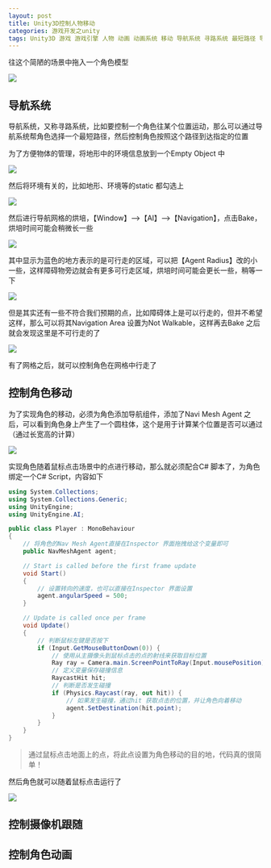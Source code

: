 ```yaml
---
layout: post
title: Unity3D控制人物移动
categories: 游戏开发之unity
tags: Unity3D 游戏 游戏引擎 人物 动画 动画系统 移动 导航系统 寻路系统 最短路径 导航网格 
---
```


往这个简陋的场景中拖入一个角色模型

![](../media/image/2019-06-01/05-01.gif)

## 导航系统

导航系统，又称寻路系统，比如要控制一个角色往某个位置运动，那么可以通过导航系统帮角色选择一个最短路径，然后控制角色按照这个路径到达指定的位置

为了方便物体的管理，将地形中的环境信息放到一个Empty Object 中

![](../media/image/2019-06-01/05-02.gif)

然后将环境有关的，比如地形、环境等的static 都勾选上

![](../media/image/2019-06-01/05-03.gif)

然后进行导航网格的烘培，【Window】-->【AI】-->【Navigation】，点击Bake，烘培时间可能会稍微长一些

![](../media/image/2019-06-01/05-04.gif)

其中显示为蓝色的地方表示的是可行走的区域，可以把【Agent Radius】改的小一些，这样障碍物旁边就会有更多可行走区域，烘培时间可能会更长一些，稍等一下

![](../media/image/2019-06-01/05-05.gif)

但是其实还有一些不符合我们预期的点，比如障碍体上是可以行走的，但并不希望这样，那么可以将其Navigation Area 设置为Not Walkable，这样再去Bake 之后就会发现这里是不可行走的了

![](../media/image/2019-06-01/05-06.gif)

有了网格之后，就可以控制角色在网格中行走了

## 控制角色移动

为了实现角色的移动，必须为角色添加导航组件，添加了Navi Mesh Agent 之后，可以看到角色身上产生了一个圆柱体，这个是用于计算某个位置是否可以通过（通过长宽高的计算）

![](../media/image/2019-06-01/05-07.gif)

实现角色随着鼠标点击场景中的点进行移动，那么就必须配合C# 脚本了，为角色绑定一个C# Script，内容如下

```c#
using System.Collections;
using System.Collections.Generic;
using UnityEngine;
using UnityEngine.AI;

public class Player : MonoBehaviour
{
    // 将角色的Nav Mesh Agent直接在Inspector 界面拖拽给这个变量即可
    public NavMeshAgent agent;

    // Start is called before the first frame update
    void Start()
    {
        // 设置转向的速度，也可以直接在Inspector 界面设置
        agent.angularSpeed = 500;
    }

    // Update is called once per frame
    void Update()
    {
        // 判断鼠标左键是否按下
        if (Input.GetMouseButtonDown(0)) {
            // 使用从主摄像头到鼠标点击的点的射线来获取目标位置
            Ray ray = Camera.main.ScreenPointToRay(Input.mousePosition);
            // 定义变量保存碰撞信息
            RaycastHit hit;
            // 判断是否发生碰撞
            if (Physics.Raycast(ray, out hit)) {
                // 如果发生碰撞，通过hit 获取点击的位置，并让角色向着移动
                agent.SetDestination(hit.point);
            }
        }
    }
}
```

>通过鼠标点击地面上的点，将此点设置为角色移动的目的地，代码真的很简单！

然后角色就可以随着鼠标点击运行了

![](../media/image/2019-06-01/05-08.gif)

## 控制摄像机跟随



## 控制角色动画

